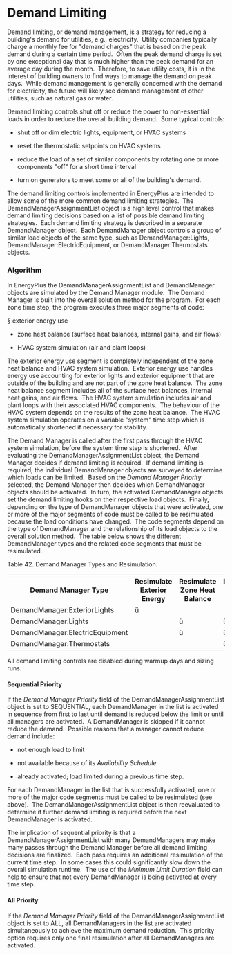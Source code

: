 
Demand Limiting
===============

Demand limiting, or demand management, is a strategy for reducing a building's demand for utilities, e.g., electricity.  Utility companies typically charge a monthly fee for "demand charges" that is based on the peak demand during a certain time period.  Often the peak demand charge is set by one exceptional day that is much higher than the peak demand for an average day during the month.  Therefore, to save utility costs, it is in the interest of building owners to find ways to manage the demand on peak days.  While demand management is generally concerned with the demand for electricity, the future will likely see demand management of other utilities, such as natural gas or water.

Demand limiting controls shut off or reduce the power to non-essential loads in order to reduce the overall building demand.  Some typical controls:

* shut off or dim electric lights, equipment, or HVAC systems

* reset the thermostatic setpoints on HVAC systems

* reduce the load of a set of similar components by rotating one or more components "off" for a short time interval

* turn on generators to meet some or all of the building's demand.

The demand limiting controls implemented in EnergyPlus are intended to allow some of the more common demand limiting strategies.  The DemandManagerAssignmentList object is a high level control that makes demand limiting decisions based on a list of possible demand limiting strategies.  Each demand limiting strategy is described in a separate DemandManager object.  Each DemandManager object controls a group of similar load objects of the same type, such as DemandManager:Lights, DemandManager:ElectricEquipment, or DemandManager:Thermostats objects.

### Algorithm

In EnergyPlus the DemandManagerAssignmentList and DemandManager objects are simulated by the Demand Manager module.  The Demand Manager is built into the overall solution method for the program.  For each zone time step, the program executes three major segments of code:

§ exterior energy use

* zone heat balance (surface heat balances, internal gains, and air flows)

* HVAC system simulation (air and plant loops)

The exterior energy use segment is completely independent of the zone heat balance and HVAC system simulation.  Exterior energy use handles energy use accounting for exterior lights and exterior equipment that are outside of the building and are not part of the zone heat balance.  The zone heat balance segment includes all of the surface heat balances, internal heat gains, and air flows.  The HVAC system simulation includes air and plant loops with their associated HVAC components.  The behaviour of the HVAC system depends on the results of the zone heat balance.  The HVAC system simulation operates on a variable "system" time step which is automatically shortened if necessary for stability.

The Demand Manager is called after the first pass through the HVAC system simulation, before the system time step is shortened.  After evaluating the DemandManagerAssignmentList object, the Demand Manager decides if demand limiting is required.  If demand limiting is required, the individual DemandManager objects are surveyed to determine which loads can be limited.  Based on the *Demand Manager Priority* selected, the Demand Manager then decides which DemandManager objects should be activated.  In turn, the activated DemandManager objects set the demand limiting hooks on their respective load objects.  Finally, depending on the type of DemandManager objects that were activated, one or more of the major segments of code must be called to be resimulated because the load conditions have changed.  The code segments depend on the type of DemandManager and the relationship of its load objects to the overall solution method.  The table below shows the different DemandManager types and the related code segments that must be resimulated.



Table 42. Demand Manager Types and Resimulation.

<table class="table table-striped">
<tr>
<th>Demand Manager Type</th>
<th>Resimulate Exterior Energy</th>
<th>Resimulate Zone Heat Balance</th>
<th>Resimulate HVAC System</th>
</tr>
<tr>
<td>DemandManager:ExteriorLights</td>
<td>ü</td>
<td> </td>
<td> </td>
</tr>
<tr>
<td>DemandManager:Lights</td>
<td> </td>
<td>ü</td>
<td>ü</td>
</tr>
<tr>
<td>DemandManager:ElectricEquipment</td>
<td> </td>
<td>ü</td>
<td>ü</td>
</tr>
<tr>
<td>DemandManager:Thermostats</td>
<td> </td>
<td> </td>
<td>ü</td>
</tr>

</table>



All demand limiting controls are disabled during warmup days and sizing runs.

#### Sequential Priority

If the *Demand Manager Priority* field of the DemandManagerAssignmentList object is set to SEQUENTIAL, each DemandManager in the list is activated in sequence from first to last until demand is reduced below the limit or until all managers are activated.  A DemandManager is skipped if it cannot reduce the demand.  Possible reasons that a manager cannot reduce demand include:

* not enough load to limit

* not available because of its *Availability Schedule*

* already activated; load limited during a previous time step.

For each DemandManager in the list that is successfully activated, one or more of the major code segments must be called to be resimulated (see above).  The DemandManagerAssignmentList object is then reevaluated to determine if further demand limiting is required before the next DemandManager is activated.

The implication of sequential priority is that a DemandManagerAssignmentList with many DemandManagers may make many passes through the Demand Manager before all demand limiting decisions are finalized.  Each pass requires an additional resimulation of the current time step.  In some cases this could significantly slow down the overall simulation runtime.  The use of the *Minimum Limit Duration* field can help to ensure that not every DemandManager is being activated at every time step.

#### All Priority

If the *Demand Manager Priority* field of the DemandManagerAssignmentList object is set to ALL, all DemandManagers in the list are activated simultaneously to achieve the maximum demand reduction.  This priority option requires only one final resimulation after all DemandManagers are activated.

